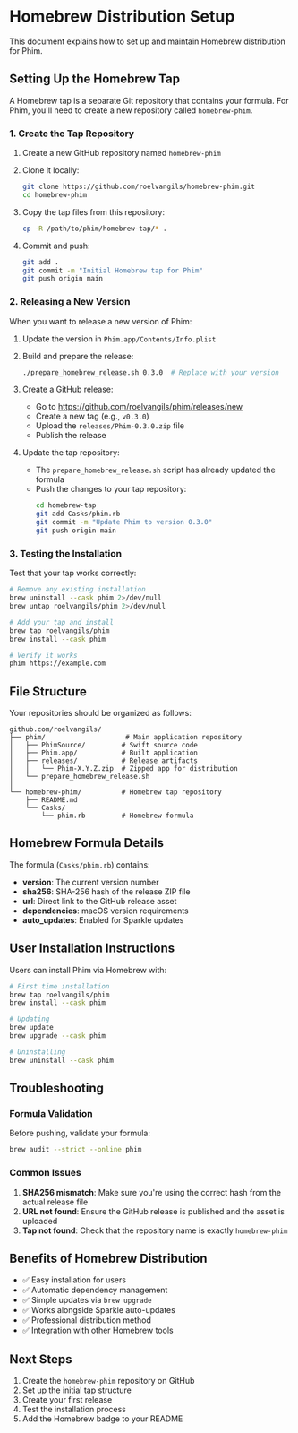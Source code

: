 # Homebrew Distribution Setup

This document explains how to set up and maintain Homebrew distribution for Phim.

## Setting Up the Homebrew Tap

A Homebrew tap is a separate Git repository that contains your formula. For Phim, you'll need to create a new repository called `homebrew-phim`.

### 1. Create the Tap Repository

1. Create a new GitHub repository named `homebrew-phim`
2. Clone it locally:
   ```bash
   git clone https://github.com/roelvangils/homebrew-phim.git
   cd homebrew-phim
   ```

3. Copy the tap files from this repository:
   ```bash
   cp -R /path/to/phim/homebrew-tap/* .
   ```

4. Commit and push:
   ```bash
   git add .
   git commit -m "Initial Homebrew tap for Phim"
   git push origin main
   ```

### 2. Releasing a New Version

When you want to release a new version of Phim:

1. Update the version in `Phim.app/Contents/Info.plist`
2. Build and prepare the release:
   ```bash
   ./prepare_homebrew_release.sh 0.3.0  # Replace with your version
   ```

3. Create a GitHub release:
   - Go to https://github.com/roelvangils/phim/releases/new
   - Create a new tag (e.g., `v0.3.0`)
   - Upload the `releases/Phim-0.3.0.zip` file
   - Publish the release

4. Update the tap repository:
   - The `prepare_homebrew_release.sh` script has already updated the formula
   - Push the changes to your tap repository:
     ```bash
     cd homebrew-tap
     git add Casks/phim.rb
     git commit -m "Update Phim to version 0.3.0"
     git push origin main
     ```

### 3. Testing the Installation

Test that your tap works correctly:

```bash
# Remove any existing installation
brew uninstall --cask phim 2>/dev/null
brew untap roelvangils/phim 2>/dev/null

# Add your tap and install
brew tap roelvangils/phim
brew install --cask phim

# Verify it works
phim https://example.com
```

## File Structure

Your repositories should be organized as follows:

```
github.com/roelvangils/
├── phim/                    # Main application repository
│   ├── PhimSource/         # Swift source code
│   ├── Phim.app/           # Built application
│   ├── releases/           # Release artifacts
│   │   └── Phim-X.Y.Z.zip  # Zipped app for distribution
│   └── prepare_homebrew_release.sh
│
└── homebrew-phim/          # Homebrew tap repository
    ├── README.md
    └── Casks/
        └── phim.rb         # Homebrew formula
```

## Homebrew Formula Details

The formula (`Casks/phim.rb`) contains:
- **version**: The current version number
- **sha256**: SHA-256 hash of the release ZIP file
- **url**: Direct link to the GitHub release asset
- **dependencies**: macOS version requirements
- **auto_updates**: Enabled for Sparkle updates

## User Installation Instructions

Users can install Phim via Homebrew with:

```bash
# First time installation
brew tap roelvangils/phim
brew install --cask phim

# Updating
brew update
brew upgrade --cask phim

# Uninstalling
brew uninstall --cask phim
```

## Troubleshooting

### Formula Validation
Before pushing, validate your formula:
```bash
brew audit --strict --online phim
```

### Common Issues

1. **SHA256 mismatch**: Make sure you're using the correct hash from the actual release file
2. **URL not found**: Ensure the GitHub release is published and the asset is uploaded
3. **Tap not found**: Check that the repository name is exactly `homebrew-phim`

## Benefits of Homebrew Distribution

- ✅ Easy installation for users
- ✅ Automatic dependency management
- ✅ Simple updates via `brew upgrade`
- ✅ Works alongside Sparkle auto-updates
- ✅ Professional distribution method
- ✅ Integration with other Homebrew tools

## Next Steps

1. Create the `homebrew-phim` repository on GitHub
2. Set up the initial tap structure
3. Create your first release
4. Test the installation process
5. Add the Homebrew badge to your README